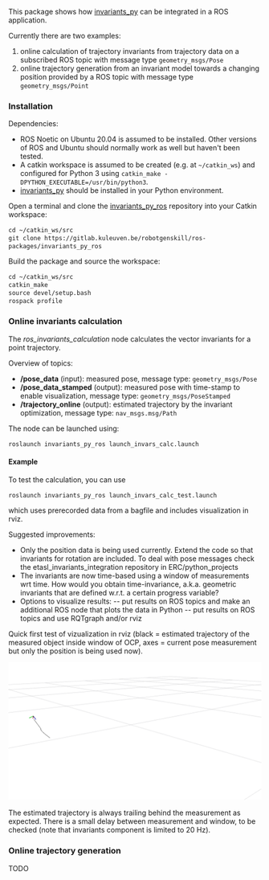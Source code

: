 This package shows how [invariants_py](https://github.com/trajectory-invariants/invariants_py) can be integrated in a ROS application.

Currently there are two examples:

1. online calculation of trajectory invariants from trajectory data on a subscribed ROS topic with message type `geometry_msgs/Pose`
1. online trajectory generation from an invariant model towards a changing position provided by a ROS topic with message type `geometry_msgs/Point`

### Installation

Dependencies:

- ROS Noetic on Ubuntu 20.04 is assumed to be installed. Other versions of ROS and Ubuntu should normally work as well but haven't been tested. 
- A catkin workspace is assumed to be created (e.g. at `~/catkin_ws`) and configured for Python 3 using `catkin_make -DPYTHON_EXECUTABLE=/usr/bin/python3`.
- [invariants_py](https://github.com/trajectory-invariants/invariants_py) should be installed in your Python environment.

Open a terminal and clone the [invariants_py_ros](https://gitlab.kuleuven.be/robotgenskill/ros-packages/invariants_py_ros) repository into your Catkin workspace:
```shell
cd ~/catkin_ws/src
git clone https://gitlab.kuleuven.be/robotgenskill/ros-packages/invariants_py_ros
```

Build the package and source the workspace:
```shell
cd ~/catkin_ws/src
catkin_make
source devel/setup.bash
rospack profile
```

### Online invariants calculation

The _ros_invariants_calculation_ node calculates the vector invariants for a point trajectory.

Overview of topics:
- **/pose_data** (input): measured pose, message type: `geometry_msgs/Pose`
- **/pose_data_stamped** (output): measured pose with time-stamp to enable visualization, message type: `geometry_msgs/PoseStamped`
- **/trajectory_online** (output): estimated trajectory by the invariant optimization,  message type: `nav_msgs.msg/Path`

The node can be launched using:

```shell
roslaunch invariants_py_ros launch_invars_calc.launch
```

#### Example 

To test the calculation, you can use

```shell
roslaunch invariants_py_ros launch_invars_calc_test.launch
```

which uses prerecorded data from a bagfile and includes visualization in rviz.

Suggested improvements:

- Only the position data is being used currently. Extend the code so that invariants for rotation are included. To deal with pose messages check the etasl_invariants_integration repository in ERC/python_projects
- The invariants are now time-based using a window of measurements wrt time. How would you obtain time-invariance, a.k.a. geometric invariants that are defined w.r.t. a certain progress variable? 
- Options to visualize results:
-- put results on ROS topics and make an additional ROS node that plots the data in Python
-- put results on ROS topics and use RQTgraph and/or rviz

Quick first test of vizualization in rviz (black = estimated trajectory of the measured object inside window of OCP, axes = current pose measurement but only the position is being used now).

![screenshot rviz](data/screenshot_rviz_trajectory.png)

The estimated trajectory is always trailing behind the measurement as expected. There is a small delay between measurement and window, to be checked (note that invariants component is limited to 20 Hz).

### Online trajectory generation

TODO
